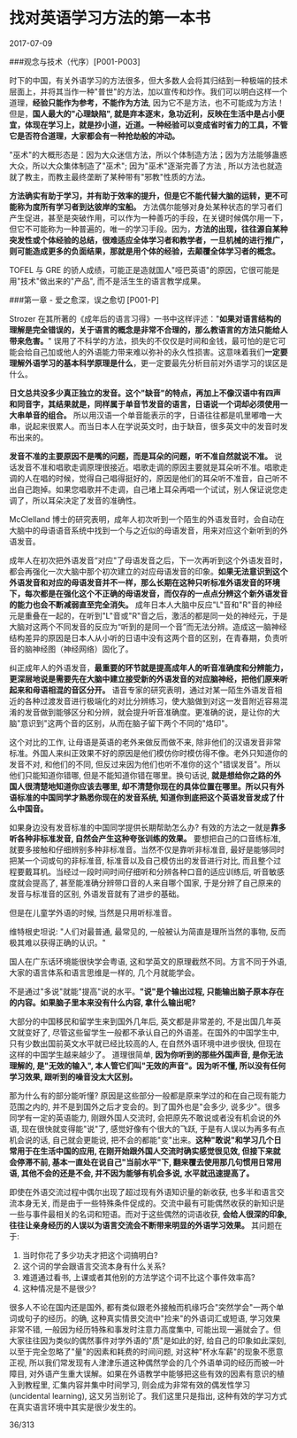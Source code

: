 找对英语学习方法的第一本书
======================

2017-07-09

###观念与技术（代序）[P001-P003]

时下的中国，有关外语学习的方法很多，但大多数人会将其归结到一种极端的技术层面上，并将其当作一种"普世"的方法，加以宣传和炒作。我们可以明白这样一个道理，**经验只能作为参考，不能作为方法**, 因为它不是方法，也不可能成为方法！但是，**国人最大的"心理缺陷", 就是弃本逐末，急功近利，反映在生活中是占小便宜，体现在学习上，就是抄小道，近道。一种经验可以变成省时省力的工具，不管它是否符合道理，大家都会有一种抢劫般的冲动。**

"巫术"的大概形态是：因为大众迷信方法，所以个体制造方法；因为方法能够蛊惑大众，所以大众集体制造了"巫术"; 因为"巫术"逐渐完善了方法 , 所以方法也就造就了教主，而教主最终垄断了某种带有"邪教"性质的方法。

**方法确实有助于学习，并有助于效率的提升，但是它不能代替大脑的运转，更不可能称为度所有学习者到达彼岸的宝船。** 方法偶尔能够对身处某种状态的学习者们产生促进，甚至是突破作用，可以作为一种善巧的手段，在关键时候偶尔用一下，但它不可能称为一种普遍的，唯一的学习手段。因为，**方法的出现，往往源自某种突发性或个体经验的总结，很难适应全体学习者和教学者，一旦机械的进行推广，则可能造成更多的负面结果，那就是用个体的经验，去颠覆全体学习者的概念。**

TOFEL 与 GRE 的骄人成绩，可能正是造就国人"哑巴英语"的原因，它很可能是用"技术"做出来的"产品", 而不是活生生的语言教学成果。

###第一章 - 爱之愈深，误之愈切 [P001-P]

Strozer 在其所著的《成年后的语言习得》一书中这样评述："**如果对语言结构的理解是完全错误的，关于语言的概念是非常不合理的，那么教语言的方法只能给人带来危害。**" 误用了不科学的方法，损失的不仅仅是时间和金钱，最可怕的是它可能会给自己加或他人的外语能力带来难以弥补的永久性损害。这意味着我们**一定要理解外语学习的基本科学原理是什么**，更一定要最先分析目前对外语学习的误区是什么。

**日文总共没多少真正独立的发音。这个"缺音"的特点，再加上不像汉语中有四声和同音字，其结果就是，同样属于单音节发音的语言，日语说一个词却必须使用一大串单音的组合。** 所以用汉语一个单音能表示的字，日语往往都是叽里嘟噜一大串，说起来很累人。而当日本人在学说英文时，由于缺音，很多英文中的发音时发布出来的。

**发音不准的主要原因不是嘴的问题，而是耳朵的问题，听不准自然就说不准。** 说话发音不准和唱歌走调原理很接近。唱歌走调的原因主要就是耳朵听不准。唱歌走调的人在唱的时候，觉得自己唱得挺好的，原因是他们的耳朵听不准音，自己听不出自己跑掉。如果您唱歌并不走调，自己堵上耳朵再唱一个试试，别人保证说您走调了，所以耳朵决定了发音的准确性。

McClelland 博士的研究表明，成年人初次听到一个陌生的外语发音时，会自动在大脑中的母语语音系统中找到一个与之近似的母语发音，用来对应这个新听到的外语发音。

成年人在初次把外语发音“对应"了母语发音之后，下一次再听到这个外语发音时，都会再强化一次大脑中那个初次建立的对应母语发音的印象。**如果无法意识到这个外语发音和对应的母语发音并不一样，那么长期在这种只听标准外语发音的环境下，每次都是在强化这个不正确的母语发音，而仅存的一点点分辨这个新外语发音的能力也会不断减弱直至完全消失。** 成年日本人大脑中反应"L"音和"R"音的神经元是重叠在一起的，在听到"L"音或"R"音之后，激活的都是同一处的神经元，于是大脑对这两个不同发音的反应为“听到的是同一个音”而无法分辨。造成这一脑神经结构差异的原因是日本人从小听的日语中没有这两个音的区别，在青春期，负责听音的脑神经图（神经网络）固化了。

纠正成年人的外语发音，**最重要的环节就是提高成年人的听音准确度和分辨能力，更深层地说是需要先在大脑中建立接受新的外语发音的对应脑神经，把他们原来听起来和母语相混的音区分开。** 语音专家的研究表明，通过对某一陌生外语发音相近的各种过渡发音进行极端化的对比分辨练习，使大脑做到对这一发音附近容易混淆的发音做到能够区分和分辨，就会提升听音准确度。更准确的说，是让你的大脑"意识到"这两个音的区别，从而在脑子留下两个不同的"烙印"。

这个对比的工作, 让母语是英语的老外来做反而做不来, 除非他们的汉语发音非常标准。外国人来纠正效果不好的原因是他们模仿你时模仿得不像。老外只知道你的发音不对, 和他们的不同, 但反过来因为他们也听不准你的这个"错误发音"。所以他们只能知道你错哪, 但是不能知道你错在哪里。换句话说, **就是想给你之路的外国人很清楚地知道你应该去哪里, 却不清楚你现在的具体位置在哪里。所以只有外语标准的中国同学才熟悉你现在的发音系统, 知道你到底把这个英语发音发成了什么中国音。**

如果身边没有发音标准的中国同学提供长期帮助怎么办? 有效的方法之一就是**靠多听各种非标准发音, 自然会产生这种夸张训练的效果。** 要想把自己的口音练标准, 就要多接触和仔细辨别多种非标准音。当然不仅是靠听非标准音, 最好是能够同时把某一个词或句的非标准音, 标准音以及自己模仿出的发音进行对比, 而且整个过程要戴耳机。当经过一段时间时间仔细听和分辨各种口音的适应训练后, 听音敏感度就会提高了, 甚至能准确分辨带口音的人来自哪个国家, 于是分辨了自己原来的发音与标准音的区别, 外语发音就有了进步的基础。

但是在儿童学外语的时候, 当然是只用听标准音。

维特根史坦说: "人们对最普通, 最常见的, 一般被认为简直是理所当然的事物, 反而极其难以获得正确的认识。"

国人在广东话环境能很快学会粤语, 这和学英文的原理截然不同。方言不同于外语, 大家的语言体系和语言思维是一样的, 几个月就能学会。


不是通过"多说"就能"提高"说的水平。**"说"是个输出过程, 只能输出脑子原本存在的内容。如果脑子里本来没有什么内容, 拿什么输出呢?**

大部分的中国移民和留学生来到国外几年后, 英文都是非常差的, 不是出国几年英文就变好了, 尽管这些留学生一般都不承认自己的外语差。在国外的中国学生中, 只有少数出国前英文水平就已经比较高的人, 在自然外语环境中进步很快, 但现在这样的中国学生越来越少了。 道理很简单, **因为你听到的那些外国声音, 是你无法理解的, 是"无效的输入", 本人管它们叫"无效的声音"。因为听不懂, 所以没有任何学习效果, 跟听到的噪音没太大区别。**

那为什么有的部分能听懂? 原因是这些部分一般都是原来学过的和在自己现有能力范围之内的, 并不是到国外之后才变会的。到了国外也是"会多少, 说多少"。很多同学有一定的英语能力, 刚跟外国人交流时, 会把原先不敢说或者没有机会说的外语, 现在很快就变得能"说"了, 感觉好像有个很大的飞跃, 于是有人误以为再多有点机会说的话, 自己就会更能说, 把不会的都能"变"出来。**这种"敢说"和学习几个日常用于在生活中国的应用, 在刚开始跟外国人交流时确实感觉很见效, 但接下来就会停滞不前, 基本一直处在说自己"当前水平"下, 翻来覆去使用那几句惯用日常用语, 其他不会的还是不会, 并不因为能够有机会多说, 水平就迅速提高了。**

即使在外语交流过程中偶尔出现了超过现有外语知识量的新收获, 也多半和语言交流本身无关, 而是由于一些特殊条件促成的。交流中最有可能偶然收获的新知识是一些与事件最相关的名词和短语。而对于这些偶然的词语收获, **会给人很深的印象, 往往让亲身经历的人误以为语言交流会不断带来明显的外语学习效果。** 其问题在于:

1. 当时你花了多少功夫才把这个词搞明白?
2. 这个词的学会跟语言交流本身有什么关系?
3. 难道通过看书, 上课或者其他别的方法学这个词不比这个事件效率高?
4. 这种情况是不是很少?

很多人不论在国内还是国外, 都有类似跟老外接触而机缘巧合"突然学会"一两个单词或句子的经历。的确, 这种真实情景交流中"捡来"的外语词汇或短语, 学习效果非常不错, 一般因为经历特殊和事发时注意力高度集中, 可能出现一遍就会了。但大家往往因为类似的偶然事件对学外语的"质"是如此的好, 给自己的印象如此深刻, 以至于完全忽略了"量"的因素和耗费的时间问题, 对这种"杯水车薪"的现象不愿意正视, 所以我们常发现有人津津乐道这种偶然学会的几个外语单词的经历而被一叶障目, 对外语产生重大误解。如果在外语教学中能够把这些有效的因素有意识的植入到教程里, 汇集内容并集中时间学习, 则会成为非常有效的偶发性学习(uncidental learning), 这又另当别论了。我们这里只是指出, 这种有效的学习方式在真实语言环境中其实是很少发生的。

36/313



















































